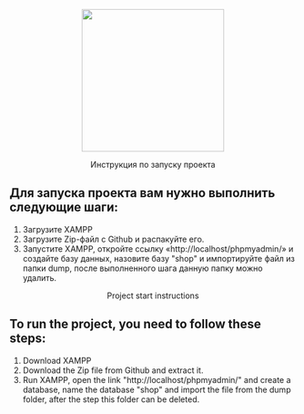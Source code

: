 <p align="center"><a href="https://laravel.com" target="_blank"><img src="https://quaded.com/data/php-logo.png" width="250"></a></p>

<p align="center">
Инструкция по запуску проекта
</p>

## Для запуска проекта вам нужно выполнить следующие шаги:

1) Загрузите XAMPP
2) Загрузите Zip-файл с Github и распакуйте его.
3) Запустите XAMPP, откройте ссылку «http://localhost/phpmyadmin/» и создайте базу данных, назовите базу "shop" и импортируйте файл из папки dump, после выполненного шага данную папку можно удалить.
 




<p align="center">
Project start instructions
</p>


## To run the project, you need to follow these steps:

1) Download XAMPP
2) Download the Zip file from Github and extract it.
3) Run XAMPP, open the link "http://localhost/phpmyadmin/" and create a database, name the database "shop" and import the file from the dump folder, after the step this folder can be deleted.
